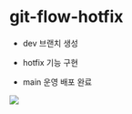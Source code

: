 # git-flow-hotfix

- dev 브랜치 생성

- hotfix 기능 구현

- main 운영 배포 완료

<img src="https://github.com/jn4624/git-flow-hotfix/assets/60414800/23b30cdb-f0f5-4ff3-8e2b-e29f9cc237fa">
